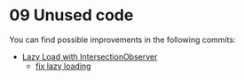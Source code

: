 # 09 Unused code

You can find possible improvements in the following commits:

 - [Lazy Load with IntersectionObserver](https://github.com/stefanjudis/webperf-101-workshop-final/commit/a5c84ad02524d9c89c2c0848c2ec1da3be915e93)
   - [fix lazy loading](https://github.com/stefanjudis/webperf-101-workshop-final/commit/a191510fc63d25960c6430f92dc1a2066c04de14)